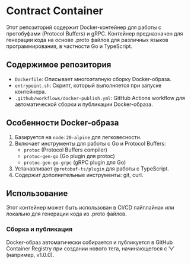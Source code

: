 # Contract Container

Этот репозиторий содержит Docker-контейнер для работы с протобуфами (Protocol Buffers) и gRPC. Контейнер предназначен для генерации кода на основе .proto файлов для различных языков программирования, в частности Go и TypeScript.

## Содержимое репозитория

- `Dockerfile`: Описывает многоэтапную сборку Docker-образа.
- `entrypoint.sh`: Скрипт, который выполняется при запуске контейнера.
- `.github/workflows/docker-publish.yml`: GitHub Actions workflow для автоматической сборки и публикации Docker-образа.

## Особенности Docker-образа

1. Базируется на `node:20-alpine` для легковесности.
2. Включает инструменты для работы с Go и Protocol Buffers:
   - `protoc` (Protocol Buffers compiler)
   - `protoc-gen-go` (Go plugin для protoc)
   - `protoc-gen-go-grpc` (gRPC plugin для Go)
3. Устанавливает `@protobuf-ts/plugin` для работы с TypeScript.
4. Содержит дополнительные инструменты: git, curl.

## Использование

Этот контейнер может быть использован в CI/CD пайплайнах или локально для генерации кода из .proto файлов.

### Сборка и публикация

Docker-образ автоматически собирается и публикуется в GitHub Container Registry при создании нового тега, начинающегося с 'v' (например, v1.0.0).